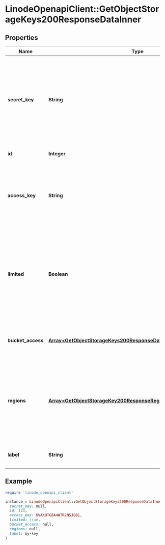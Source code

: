 # LinodeOpenapiClient::GetObjectStorageKeys200ResponseDataInner

## Properties

| Name | Type | Description | Notes |
| ---- | ---- | ----------- | ----- |
| **secret_key** | **String** | __Read-only__ This Object Storage key&#39;s secret key. Used as a password to validate this key when making requests to the S3 API. This value is only revealed in a response after creating or modifying a key. | [optional][readonly] |
| **id** | **Integer** | __Read-only__ This Object Storage key&#39;s unique ID. | [optional][readonly] |
| **access_key** | **String** | __Read-only__ A unique string chosen by the API to identify this key. Used as a user name to identify this key when making requests to the S3 API. | [optional][readonly] |
| **limited** | **Boolean** | __Read-only__ Whether this Object Storage key limits access to specific buckets and permissions. Returns &#x60;false&#x60; if this key grants full access. Specific limitations are set in &#x60;bucket_access&#x60;. | [optional][readonly] |
| **bucket_access** | [**Array&lt;GetObjectStorageKeys200ResponseDataInnerBucketAccessInner&gt;**](GetObjectStorageKeys200ResponseDataInnerBucketAccessInner.md) | Settings that limit access to specific buckets, each with a specific permission level. | [optional] |
| **regions** | [**Array&lt;GetObjectStorageKey200ResponseRegionsInner&gt;**](GetObjectStorageKey200ResponseRegionsInner.md) | The key can be used in these regions to create new buckets but it can&#39;t be used to manage content in those buckets. See [Create an Object Storage key](https://techdocs.akamai.com/linode-api/reference/post-object-storage-keys) for more details. | [optional] |
| **label** | **String** | The label given to this key. For display purposes only. | [optional] |

## Example

```ruby
require 'linode_openapi_client'

instance = LinodeOpenapiClient::GetObjectStorageKeys200ResponseDataInner.new(
  secret_key: null,
  id: 123,
  access_key: KVAKUTGBA4WTR2NSJQ81,
  limited: true,
  bucket_access: null,
  regions: null,
  label: my-key
)
```

